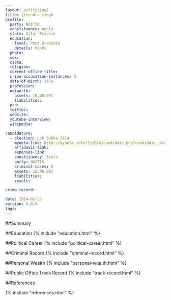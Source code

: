 ```yaml
---
layout: politician2
title: jitendra singh
profile: 
  party: NAITIK
  constituency: Aonla
  state: Uttar Pradesh
  education: 
    level: Post Graduate
    details: hindi
  photo: 
  sex: 
  caste: 
  religion: 
  current-office-title: 
  crime-accusation-instances: 0
  date-of-birth: 1976
  profession: 
  networth: 
    assets: 10,08,091
    liabilities: 
  pan: 
  twitter: 
  website: 
  youtube-interview: 
  wikipedia: 

candidature: 
  - election: Lok Sabha 2014
    myneta-link: http://myneta.info/ls2014/candidate.php?candidate_id=3058
    affidavit-link: 
    expenses-link: 
    constituency: Aonla 
    party: NAITIK
    criminal-cases: 0
    assets: 10,08,091
    liabilities: 
    result:  

crime-record: 

date: 2014-01-28
version: 0.0.5
tags: 
---
```

##Summary


##Education
{% include "education.html" %}


##Political Career
{% include "political-career.html" %}


##Criminal Record
{% include "criminal-record.html" %}


##Personal Wealth
{% include "personal-wealth.html" %}


##Public Office Track Record
{% include "track-record.html" %}


##References


{% include "references.html" %}